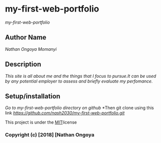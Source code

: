 # my-first-web-portfolio
  *my-first-web-portfolio*

## Author Name
  *Nathan Ongoya Momanyi*

## Description
  *This site is all about me and the things that I focus to pursue.It can be used by any potential employer to assess and briefly evaluate my perfomance.*

## Setup/installation
  *Go to my-first-web-portfolio directory on github*
  *Then git clone using this link *<https://github.com/nash2030/my-first-web-portfolio.git>*

This project is under the [MIT](https://en.wikipedia.org/wiki/MIT_License)license
### Copyright (c) [2018] [Nathan Ongoya
